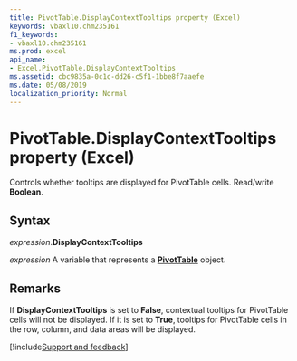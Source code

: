 ```yaml
---
title: PivotTable.DisplayContextTooltips property (Excel)
keywords: vbaxl10.chm235161
f1_keywords:
- vbaxl10.chm235161
ms.prod: excel
api_name:
- Excel.PivotTable.DisplayContextTooltips
ms.assetid: cbc9835a-0c1c-dd26-c5f1-1bbe8f7aaefe
ms.date: 05/08/2019
localization_priority: Normal
---
```



# PivotTable.DisplayContextTooltips property (Excel)

Controls whether tooltips are displayed for PivotTable cells. Read/write **Boolean**.


## Syntax

_expression_.**DisplayContextTooltips**

_expression_ A variable that represents a **[PivotTable](Excel.PivotTable.md)** object.


## Remarks

If **DisplayContextTooltips** is set to **False**, contextual tooltips for PivotTable cells will not be displayed. If it is set to **True**, tooltips for PivotTable cells in the row, column, and data areas will be displayed.




[!include[Support and feedback](~/includes/feedback-boilerplate.md)]